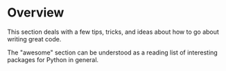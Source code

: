 # Overview

This section deals with a few tips, tricks, and ideas about how to go about writing great code.

The "awesome" section can be understood as a reading list of interesting packages for Python in general.
